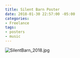 ```yaml
---
title: Silent Barn Poster
date: 2018-01-30 22:57:00 -05:00
categories:
- Freelance
tags:
- posters
- music
---
```


![SilentBarn_2018.jpg](/uploads/SilentBarn_2018.jpg)